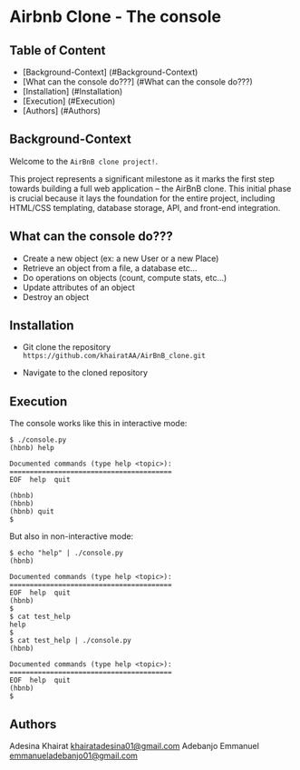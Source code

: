 # Airbnb Clone - The console

## Table of Content

- [Background-Context] (#Background-Context)
- [What can the console do???] (#What can the console do???)
- [Installation] (#Installation)
- [Execution] (#Execution)
- [Authors] (#Authors)

## Background-Context

Welcome to the `AirBnB clone project!`.

This project represents a significant milestone as it marks the first step towards building a full web application – the AirBnB clone. This initial phase is crucial because it lays the foundation for the entire project, including HTML/CSS templating, database storage, API, and front-end integration.

## What can the console do???

- Create a new object (ex: a new User or a new Place)
- Retrieve an object from a file, a database etc…
- Do operations on objects (count, compute stats, etc…)
- Update attributes of an object
- Destroy an object

## Installation

- Git clone the repository `https://github.com/khairatAA/AirBnB_clone.git`

- Navigate to the cloned repository

## Execution

The console works like this in interactive mode:

```
$ ./console.py
(hbnb) help

Documented commands (type help <topic>):
========================================
EOF  help  quit

(hbnb)
(hbnb)
(hbnb) quit
$
```

But also in non-interactive mode:

```
$ echo "help" | ./console.py
(hbnb)

Documented commands (type help <topic>):
========================================
EOF  help  quit
(hbnb)
$
$ cat test_help
help
$
$ cat test_help | ./console.py
(hbnb)

Documented commands (type help <topic>):
========================================
EOF  help  quit
(hbnb)
$
```

## Authors

Adesina Khairat <khairatadesina01@gmail.com>
Adebanjo Emmanuel <emmanueladebanjo01@gmail.com>
